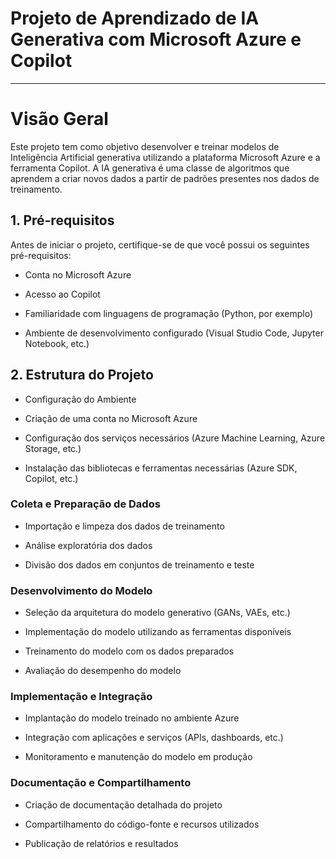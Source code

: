 # Projeto de Aprendizado de IA Generativa com Microsoft Azure e Copilot
__________________________________________________________________________________________

# Visão Geral

Este projeto tem como objetivo desenvolver e treinar modelos de Inteligência Artificial generativa utilizando a plataforma Microsoft Azure e a ferramenta Copilot. A IA generativa é uma classe de algoritmos que aprendem a criar novos dados a partir de padrões presentes nos dados de treinamento.

## 1. Pré-requisitos

Antes de iniciar o projeto, certifique-se de que você possui os seguintes pré-requisitos:

- Conta no Microsoft Azure

- Acesso ao Copilot

- Familiaridade com linguagens de programação (Python, por exemplo)

- Ambiente de desenvolvimento configurado (Visual Studio Code, Jupyter Notebook, etc.)


## 2. Estrutura do Projeto

- Configuração do Ambiente

- Criação de uma conta no Microsoft Azure

- Configuração dos serviços necessários (Azure Machine Learning, Azure Storage, etc.)

- Instalação das bibliotecas e ferramentas necessárias (Azure SDK, Copilot, etc.)

### Coleta e Preparação de Dados

- Importação e limpeza dos dados de treinamento

- Análise exploratória dos dados

- Divisão dos dados em conjuntos de treinamento e teste

### Desenvolvimento do Modelo

- Seleção da arquitetura do modelo generativo (GANs, VAEs, etc.)

- Implementação do modelo utilizando as ferramentas disponíveis

- Treinamento do modelo com os dados preparados

- Avaliação do desempenho do modelo

### Implementação e Integração

- Implantação do modelo treinado no ambiente Azure

- Integração com aplicações e serviços (APIs, dashboards, etc.)

- Monitoramento e manutenção do modelo em produção

### Documentação e Compartilhamento

- Criação de documentação detalhada do projeto

- Compartilhamento do código-fonte e recursos utilizados

- Publicação de relatórios e resultados

